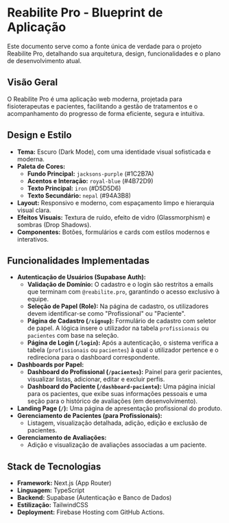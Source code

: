 # Reabilite Pro - Blueprint de Aplicação

Este documento serve como a fonte única de verdade para o projeto Reabilite Pro, detalhando sua arquitetura, design, funcionalidades e o plano de desenvolvimento atual.

## Visão Geral

O Reabilite Pro é uma aplicação web moderna, projetada para fisioterapeutas e pacientes, facilitando a gestão de tratamentos e o acompanhamento do progresso de forma eficiente, segura e intuitiva.

## Design e Estilo

- **Tema:** Escuro (Dark Mode), com uma identidade visual sofisticada e moderna.
- **Paleta de Cores:**
    - **Fundo Principal:** `jacksons-purple` (#1C2B7A)
    - **Acentos e Interação:** `royal-blue` (#4B72D9)
    - **Texto Principal:** `iron` (#D5D5D6)
    - **Texto Secundário:** `nepal` (#94A3B8)
- **Layout:** Responsivo e moderno, com espaçamento limpo e hierarquia visual clara.
- **Efeitos Visuais:** Textura de ruído, efeito de vidro (Glassmorphism) e sombras (Drop Shadows).
- **Componentes:** Botões, formulários e cards com estilos modernos e interativos.

## Funcionalidades Implementadas

- **Autenticação de Usuários (Supabase Auth):**
    - **Validação de Domínio:** O cadastro e o login são restritos a emails que terminam com `@reabilite.pro`, garantindo o acesso exclusivo à equipe.
    - **Seleção de Papel (Role):** Na página de cadastro, os utilizadores devem identificar-se como "Profissional" ou "Paciente".
    - **Página de Cadastro (`/signup`):** Formulário de cadastro com seletor de papel. A lógica insere o utilizador na tabela `profissionais` ou `pacientes` com base na seleção.
    - **Página de Login (`/login`):** Após a autenticação, o sistema verifica a tabela (`profissionais` ou `pacientes`) à qual o utilizador pertence e o redireciona para o dashboard correspondente.
- **Dashboards por Papel:**
    - **Dashboard do Profissional (`/pacientes`):** Painel para gerir pacientes, visualizar listas, adicionar, editar e excluir perfis.
    - **Dashboard do Paciente (`/dashboard-paciente`):** Uma página inicial para os pacientes, que exibe suas informações pessoais e uma seção para o histórico de avaliações (em desenvolvimento).
- **Landing Page (`/`):** Uma página de apresentação profissional do produto.
- **Gerenciamento de Pacientes (para Profissionais):**
    - Listagem, visualização detalhada, adição, edição e exclusão de pacientes.
- **Gerenciamento de Avaliações:**
    - Adição e visualização de avaliações associadas a um paciente.

## Stack de Tecnologias

- **Framework:** Next.js (App Router)
- **Linguagem:** TypeScript
- **Backend:** Supabase (Autenticação e Banco de Dados)
- **Estilização:** TailwindCSS
- **Deployment:** Firebase Hosting com GitHub Actions.
